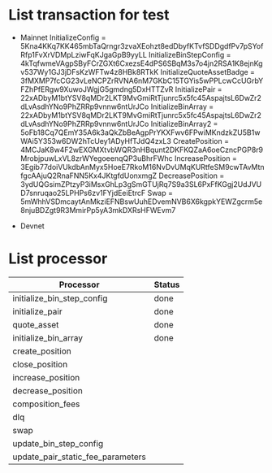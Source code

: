 # List transaction for test

- Mainnet
  InitializeConfig = 5Kna4KKq7KK465mbTaQrngr3zvaXEohzt8edDbyfKTvfSDDgdfPv7pSYofRfp1FvXrVDMpLziwFqKJgaGpB9yyLL
  InitializeBinStepConfig = 4kTqfwmeVAgpSByFCrZGXt6CxezsE4dPS6SBqM3s7o4jn2RSA1K8ejnKgv537Wy1GJ3jDFsKzWFTw4z8HBk8RTkK
  InitializeQuoteAssetBadge = 3fMXMP7fcCG23vLeNCPZrRVNA6nM7GKbC15TGYis5wPPLcwCcUGrbYFZhPfERgw9XuwoJWgjG5gmdng5DxHTTZvR
  InitializePair = 22xADbyM1btYSV8qMDr2LKT9MvGmiRtTjunrc5x5fc45AspajtsL6DwZr2dLvAsdhYNo9PhZRRp9vnnw6ntUrJCo
  InitializeBinArray = 22xADbyM1btYSV8qMDr2LKT9MvGmiRtTjunrc5x5fc45AspajtsL6DwZr2dLvAsdhYNo9PhZRRp9vnnw6ntUrJCo
  InitializeBinArray2 = 5oFb18Cq7QEmY35A6k3aQkZbBeAgpPrYKXFwv6FPwiMKndzkZU5B1wWAi5Y353w6DW2hTcUey1ADyHfTJdQ4zxL3
  CreatePosition = 4MCJaK8w4F2wEXGMXtvbWQR3nHBqunt2DKFKQZaA6oeCzncPGP8r9MrobjpuwLxVL8zrWYegoeenqQP3uBhrFWhc
  IncreasePosition = 3Egib77doiVUkdbAnMyx5HoeE7RkoM16NvDvUMqKURtfeSM9cwTAvMtnfgcAAjuQ2RnaFNN5Kx4JKtgfdUonxmgZ
  DecreasePosition = 3ydUQGsimZPtzyP3iMsxGhLp3gSmGTUjRq7S9a3SL6PxFfKGgj2UdJVUD7snruqao25LPHPs6zv1FYjdEeiEtrcF
  Swap = 5mWhhVSDmcaytAnMkziEFNBswUuhEDvemNVB6X6kgpkYEWZgcrm5e8njuBDZgt9R3MmirPp5yA3mkDXRsHFWEvm7

- Devnet

# List processor

| Processor                         | Status |
| --------------------------------- | ------ |
| initialize_bin_step_config        | done   |
| initialize_pair                   | done   |
| quote_asset                       | done   |
| initialize_bin_array              | done   |
| create_position                   |        |
| close_position                    |        |
| increase_position                 |        |
| decrease_position                 |        |
| composition_fees                  |        |
| dlq                               |        |
| swap                              |        |
| update_bin_step_config            |        |
| update_pair_static_fee_parameters |        |
